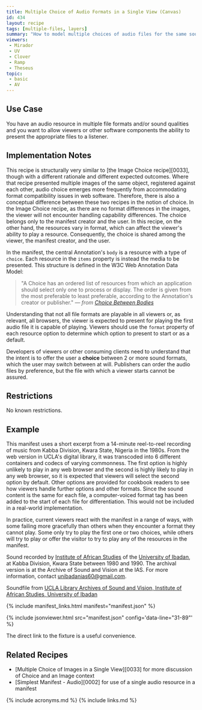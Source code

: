```yaml
---
title: Multiple Choice of Audio Formats in a Single View (Canvas)
id: 434
layout: recipe
tags: [multiple-files, layers]
summary: "How to model multiple choices of audio files for the same sound - e.g., formats."
viewers:
 - Mirador
 - UV
 - Clover
 - Ramp
 - Theseus
topic:
 - basic
 - AV
---
```


## Use Case

You have an audio resource in multiple file formats and/or sound qualities and you want to allow viewers or other software components the ability to present the appropriate files to a listener.

## Implementation Notes

This recipe is structurally very similar to [the Image Choice recipe][0033], though with a different rationale and different expected outcomes. Where that recipe presented multiple images of the same object, registered against each other, audio choice emerges more frequently from accommodating format compatibility issues in web software. Therefore, there is also a conceptual difference between these two recipes in the notion of choice. In the Image Choice recipe, as there are no format differences in the images, the viewer will not encounter handling capability differences. The choice belongs only to the manifest creator and the user. In this recipe, on the other hand, the resources vary in format, which can affect the viewer's ability to play a resource. Consequently, the choice is shared among the viewer, the manifest creator, and the user.

In the manifest, the central Annotation's `body` is a resource with a type of `choice`. Each resource in the `items` property is instead the media to be presented. This structure is defined in the W3C Web Annotation Data Model:

> "A Choice has an ordered list of resources from which an application should select only one to process or display. The order is given from the most preferable to least preferable, according to the Annotation's creator or publisher." *— from [Choice Between Bodies](https://www.w3.org/TR/annotation-model/#choice-between-bodies)*

Understanding that not all file formats are playable in all viewers or, as relevant, all browsers, the viewer is expected to present for playing the first audio file it is capable of playing. Viewers should use the `format` property of each resource option to determine which option to present to start or as a default.

Developers of viewers or other consuming clients need to understand that the intent is to offer the user a **choice** between 2 or more sound formats, which the user may switch between at will. Publishers can order the audio files by preference, but the file with which a viewer starts cannot be assured.

## Restrictions

No known restrictions.

## Example

This manifest uses a short excerpt from a 14-minute reel-to-reel recording of music from Kabba Division, Kwara State, Nigeria in the 1980s. From the web version in UCLA's digital library, it was transcoded into 6 different containers and codecs of varying commonness. The first option is highly unlikely to play in any web browser and the second is highly likely to play in any web browser, so it is expected that viewers will select the second option by default. Other options are provided for cookbook readers to see how viewers handle further options and other formats. Since the sound content is the same for each file, a computer-voiced format tag has been added to the start of each file for differentiation. This would not be included in a real-world implementation.

In practice, current viewers react with the manifest in a range of ways, with some failing more gracefully than others when they encounter a format they cannot play. Some only try to play the first one or two choices, while others will try to play or offer the visitor to try to play any of the resources in the manifest.

Sound recorded by [Institute of African Studies](https://www.ibadan-ias.org/) of the [University of Ibadan](http://www.ui.edu.ng/), at Kabba Division, Kwara State between 1980 and 1990. The archival version is at the Archive of Sound and Vision at the IAS. For more information, contact [unibadanias60@gmail.com](mailto:unibadanias60@gmail.com).

Soundfile from [UCLA Library Archives of Sound and Vision, Institute of African Studies, University of Ibadan](https://digital.library.ucla.edu/catalog?f%5Bmember_of_collections_ssim%5D%5B%5D=Archive+of+Sound+and+Vision%2C+Institute+of+African+Studies%2C+University+of+Ibadan&sort=title_alpha_numeric_ssort+asc)

{% include manifest_links.html manifest="manifest.json" %}

{% include jsonviewer.html src="manifest.json" config='data-line="31-89"' %}

The direct link to the fixture is a useful convenience.

## Related Recipes

* [Multiple Choice of Images in a Single View][0033] for more discussion of Choice and an Image context
* [Simplest Manifest - Audio][0002] for use of a single audio resource in a manifest

{% include acronyms.md %}
{% include links.md %}
